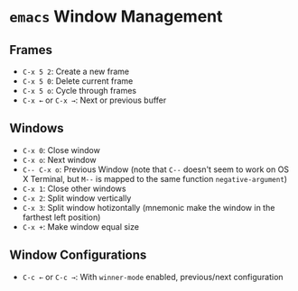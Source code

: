 # `emacs` Window Management

## Frames

- `C-x 5 2`: Create a new frame
- `C-x 5 0`: Delete current frame
- `C-x 5 o`: Cycle through frames
- `C-x ←` or `C-x →`: Next or previous buffer

## Windows

- `C-x 0`: Close window
- `C-x o`: Next window
- `C-- C-x o`: Previous Window (note that `C--` doesn't seem to work on OS X Terminal, but `M--` is mapped to the same function `negative-argument`)
- `C-x 1`: Close other windows
- `C-x 2`: Split window vertically
- `C-x 3`: Split window hotizontally (mnemonic make the window in the farthest left position)
- `C-x +`: Make window equal size

## Window Configurations

- `C-c ←` or `C-c →`: With `winner-mode` enabled, previous/next configuration
